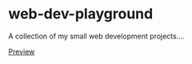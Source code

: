 # web-dev-playground
<p> A collection of my small web development projects.... </p>
<a href="https://rjaiswal7.github.io"> Preview </a>
